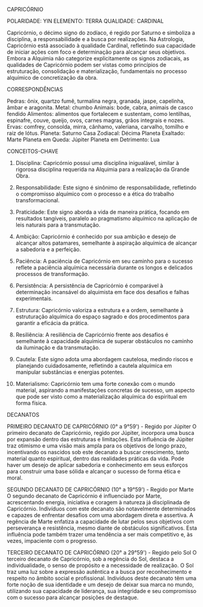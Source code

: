 CAPRICÓRNIO

POLARIDADE: YIN
ELEMENTO: TERRA
QUALIDADE: CARDINAL

Capricórnio, o décimo signo do zodíaco, é regido por Saturno e simboliza a disciplina, a responsabilidade e a busca por realizações. Na Astrologia, Capricórnio está associado à qualidade Cardinal, refletindo sua capacidade de iniciar ações com foco e determinação para alcançar seus objetivos. Embora a Alquimia não categorize explicitamente os signos zodiacais, as qualidades de Capricórnio podem ser vistas como princípios de estruturação, consolidação e materialização, fundamentais no processo alquímico de concretização da obra.

CORRESPONDÊNCIAS

Pedras: ônix, quartzo fumê, turmalina negra, granada, jaspe, capelinha, âmbar e aragonita.
Metal: chumbo
Animais: bode, cabra, animais de casco fendido
Alimentos: alimentos que fortalecem e sustentam, como lentilhas, espinafre, couve, queijo, ovos, carnes magras, grãos integrais e nozes.
Ervas: comfrey, consolda, mirra, cânhamo, valeriana, carvalho, tomilho e raiz de lótus.
Planeta: Saturno
Casa Zodiacal: Décima
Planeta Exaltado: Marte
Planeta em Queda: Júpiter
Planeta em Detrimento: Lua

CONCEITOS-CHAVE

1. Disciplina: Capricórnio possui uma disciplina inigualável, similar à rigorosa disciplina requerida na Alquimia para a realização da Grande Obra.

2. Responsabilidade: Este signo é sinônimo de responsabilidade, refletindo o compromisso alquímico com o processo e a ética do trabalho transformacional.

3. Praticidade: Este signo aborda a vida de maneira prática, focando em resultados tangíveis, paralelo ao pragmatismo alquímico na aplicação de leis naturais para a transmutação.

4. Ambição: Capricórnio é conhecido por sua ambição e desejo de alcançar altos patamares, semelhante à aspiração alquímica de alcançar a sabedoria e a perfeição.

5. Paciência: A paciência de Capricórnio em seu caminho para o sucesso reflete a paciência alquímica necessária durante os longos e delicados processos de transformação.

6. Persistência: A persistência de Capricórnio é comparável à determinação incansável do alquimista em face dos desafios e falhas experimentais.

7. Estrutura: Capricórnio valoriza a estrutura e a ordem, semelhante à estruturação alquímica do espaço sagrado e dos procedimentos para garantir a eficácia da prática.

8. Resiliência: A resiliência de Capricórnio frente aos desafios é semelhante à capacidade alquímica de superar obstáculos no caminho da iluminação e da transmutação.

9. Cautela: Este signo adota uma abordagem cautelosa, medindo riscos e planejando cuidadosamente, refletindo a cautela alquímica em manipular substâncias e energias potentes.

10. Materialismo: Capricórnio tem uma forte conexão com o mundo material, aspirando a manifestações concretas de sucesso, um aspecto que pode ser visto como a materialização alquímica do espiritual em forma física.

DECANATOS

PRIMEIRO DECANATO DE CAPRICÓRNIO (0° a 9°59') - Regido por Júpiter
O primeiro decanato de Capricórnio, regido por Júpiter, incorpora uma busca por expansão dentro das estruturas e limitações. Esta influência de Júpiter traz otimismo e uma visão mais ampla para os objetivos de longo prazo, incentivando os nascidos sob este decanato a buscar crescimento, tanto material quanto espiritual, dentro das realidades práticas da vida. Pode haver um desejo de aplicar sabedoria e conhecimento em seus esforços para construir uma base sólida e alcançar o sucesso de forma ética e moral.

SEGUNDO DECANATO DE CAPRICÓRNIO (10° a 19°59') - Regido por Marte
O segundo decanato de Capricórnio é influenciado por Marte, acrescentando energia, iniciativa e coragem à natureza já disciplinada de Capricórnio. Indivíduos com este decanato são notavelmente determinados e capazes de enfrentar desafios com uma abordagem direta e assertiva. A regência de Marte enfatiza a capacidade de lutar pelos seus objetivos com perseverança e resistência, mesmo diante de obstáculos significativos. Esta influência pode também trazer uma tendência a ser mais competitivo e, às vezes, impaciente com o progresso.

TERCEIRO DECANATO DE CAPRICÓRNIO (20° a 29°59') - Regido pelo Sol
O terceiro decanato de Capricórnio, sob a regência do Sol, destaca a individualidade, o senso de propósito e a necessidade de realização. O Sol traz uma luz sobre a expressão autêntica e a busca por reconhecimento e respeito no âmbito social e profissional. Indivíduos deste decanato têm uma forte noção de sua identidade e um desejo de deixar sua marca no mundo, utilizando sua capacidade de liderança, sua integridade e seu compromisso com o sucesso para alcançar posições de destaque. 